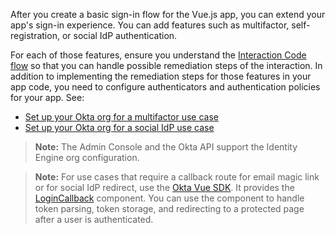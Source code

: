 After you create a basic sign-in flow for the Vue.js app, you can extend your app's sign-in experience. You can add features such as multifactor, self-registration, or social IdP authentication.

For each of those features, ensure you understand the [Interaction Code flow](/docs/guides/implement-grant-type/interactioncode/main/#interaction-code-flow) so that you can handle possible remediation steps of the interaction. In addition to implementing the remediation steps for those features in your app code, you need to configure authenticators and authentication policies for your app. See:

* [Set up your Okta org for a multifactor use case](/docs/guides/oie-embedded-common-org-setup/nodejs/main/#set-up-your-okta-org-for-a-multifactor-use-case)
* [Set up your Okta org for a social IdP use case](/docs/guides/oie-embedded-common-org-setup/nodejs/main/#set-up-your-okta-org-for-a-social-idp-use-case)

> **Note:** The Admin Console and the Okta API support the Identity Engine org configuration.

> **Note:** For use cases that require a callback route for email magic link or for social IdP redirect, use the [Okta Vue SDK](https://github.com/okta/okta-vue). It provides the [LoginCallback](https://github.com/okta/okta-vue#use-the-logincallback-component) component. You can use the component to handle token parsing, token storage, and redirecting to a protected page after a user is authenticated.

